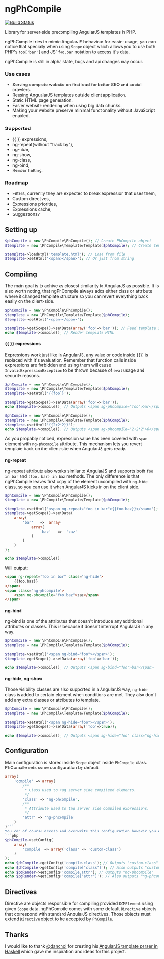 # ngPhCompile
[![Build Status](https://travis-ci.org/krzksz/ngPhCompile.svg?branch=master)](https://travis-ci.org/krzksz/ngPhCompile)

Library for server-side precompiling AngularJS templates in PHP.

ngPhCompile tries to mimic AngularJS behaviour for easier usage, you can notice that specially when using `Scope` object
which allows you to use both PHP's `foo['bar']` and JS' `foo.bar` notation to access it's data.

ngPhCompile is still in alpha state, bugs and api changes may occur.

### Use cases
* Serving complete website on first load for better SEO and social crawlers.
* Reusing AngualarJS templates outside client application.
* Static HTML page generation.
* Faster website rendering when using big data chunks.
* Making your website preserve minimal functionality without JavaScript enabled.

### Supported
* {{ }} expressions,
* ng-repeat(without "track by"),
* ng-hide,
* ng-show,
* ng-class,
* ng-bind,
* Render halting.

### Roadmap
* Filters, currently they are expected to break expression that uses them,
* Custom directives,
* Expressions priorities,
* Expressions cache,
* Suggestions?

## Setting up 
```php
$phCompile = new \PhCompile\PhCompile(); // Create PhCompile object
$template = new \PhCompile\Template\Template($phCompile); // Create template

$template->loadHtml('template.html'); // Load from file
$template->setHtml('<span></span>'); // Or just from string
```

## Compiling
The main goal is to achive as closest similarity to AngularJS as possible. It is also worth noting, that ngPhCompile always adds either class or attribute where it changed template structure so you can revert everything back easily on the client-side.
```php
$phCompile = new \PhCompile\PhCompile();
$template = new \PhCompile\Template\Template($phCompile);
$template->setHtml('<span></span>');

$template->getScope()->setData(array('foo'=>'bar')); // Feed template scope with data
echo $template->compile(); // Render template HTML
```

#### {{ }} expressions
Expressions work just like in AngularJS, any value or code inside {{}} is replaced with it's evaluation. Remember that function calls inside expressions are forbidden and using them will cause `InvalidExpressionException` to be thrown because of `eval` usage and security reasons.
```php
$phCompile = new \PhCompile\PhCompile();
$template = new \PhCompile\Template\Template($phCompile);
$template->setHtml('{{foo}}');

$template->getScope()->setData(array('foo'=>'bar'));
echo $template->compile(); // Outputs <span ng-phcompile="foo">bar</span>
```
```php
$phCompile = new \PhCompile\PhCompile();
$template = new \PhCompile\Template\Template($phCompile);
$template->setHtml('{{2+2*2}}');
echo $template->compile(); // Outputs <span ng-phcompile="2+2*2">6</span>
```
As you propably noticed, expression value has been covered with `span` element with `ng-phcompile` attribute. This mechanism lets you revert template back on the client-site when AngularJS gets ready.
#### ng-repeat
ng-repeat attribute also works similar to AngularJS and supports both `foo in bar` and `(foo, bar) in baz` methods. The only difference is that ngPhCompile leaves first copy of the element uncompiled with `ng-hide` class, so you can use it when AngularJS kicks in on the client side.

```php
$phCompile = new \PhCompile\PhCompile();
$template = new \PhCompile\Template\Template($phCompile);

$template->setHtml('<span ng-repeat="foo in bar">{{foo.baz}}</span>');
$template->getScope()->setData(
	array(
    	'bar'   =>  array(
        	array(
            	'baz'   =>  'zaz'
            )
        )
	)
);

echo $template->compile();
```
Will output:
```html
<span ng-repeat="foo in bar" class="ng-hide">
	{{foo.baz}}
</span>
<span class="ng-phcompile">
	<span ng-phcompile="foo.baz">zaz</span>
</span>
```
#### ng-bind
ng-bind is one of the attributes that doesn't introduce any additional attributes or classes. This is because it doesn't interrupt AngularJS in any way.

```php
$phCompile = new \PhCompile\PhCompile();
$template = new \PhCompile\Template\Template($phCompile);

$template->setHtml('<span ng-bind="foo"></span>');
$template->getScope()->setData(array('foo'=>'bar'));

echo $template->compile(); // Outputs <span ng-bind="foo">bar</span>
```
#### ng-hide, ng-show
Those visibility classes are also supported in a AngularJS way, `ng-hide` class is added to certain element when conditions are met. They also don't add any extra classes or attributes to template.

```php
$phCompile = new \PhCompile\PhCompile();
$template = new \PhCompile\Template\Template($phCompile);

$template->setHtml('<span ng-hide="foo"></span>');
$template->getScope()->setData(array('foo'=>true));

echo $template->compile(); // Outputs <span ng-hide="foo" class="ng-hide">bar</span>
```
## Configuration

Main configuration is stored inside `Scope` object inside `PhCompile` class.
PhCompile sets some configuration by default:
```php
array(
	'compile' => array(
        /**
         * Class used to tag server side compileed elements.
         */
        'class' => 'ng-phcompile',
        /**
         * Attribute used to tag server side compiled expressions.
         */
        'attr' => 'ng-phcompile'
  	)
)```
You can of course access and overwrite this configuration however you want:
```php
$phCompile->setConfig(
    array(
        'compile' => array('class' => 'custom-class')
    )
);
echo $phCompile->getConfig('compile.class'); // Outputs "custom-class"
echo $phCompile->getConfig('compile["class"]'); // Also outputs "custom-class"
echo $pgRender->getConfig('compile.attr'); // Outputs "ng-phcompile"
echo $pgRender->getConfig('compile["attr"]'); // Also outputs "ng-phcompile"
```

## Directives
Directive are objects responsible for compiling provided `DOMElement` using given `Scope` data. ngPhCompile comes with some default `Directive` objects that correspond with standard AngularJS directives. Those objects must extend `Directive` object to be accepted by `PhCompile`.


## Thanks
I would like to thank [@danchoi](https://github.com/danchoi) for creating his [AngularJS template parser in Haskell](https://github.com/danchoi/ngrender) which gave me inspiration and ideas for this project.
